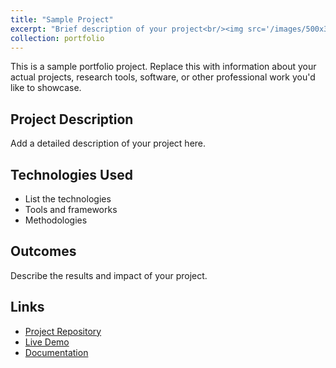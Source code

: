 ```yaml
---
title: "Sample Project"
excerpt: "Brief description of your project<br/><img src='/images/500x300.png'>"
collection: portfolio
---
```


This is a sample portfolio project. Replace this with information about your actual projects, research tools, software, or other professional work you'd like to showcase.

## Project Description
Add a detailed description of your project here.

## Technologies Used
- List the technologies
- Tools and frameworks
- Methodologies

## Outcomes
Describe the results and impact of your project.

## Links
- [Project Repository](#)
- [Live Demo](#)
- [Documentation](#)